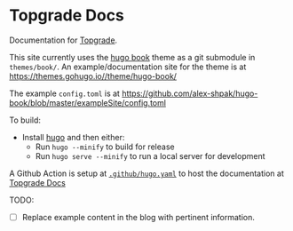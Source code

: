 # Topgrade Docs

Documentation for [Topgrade](https://github.com/r-darwish/topgrade).

This site currently uses the [hugo book](https://themes.gohugo.io//theme/hugo-book/) theme as a git submodule in `themes/book/`. An example/documentation site for the theme is at <https://themes.gohugo.io//theme/hugo-book/>

The example `config.toml` is at <https://github.com/alex-shpak/hugo-book/blob/master/exampleSite/config.toml>

To build:

- Install [hugo](https://gohugo.io/getting-started/installing/) and then either:
  - Run `hugo --minify` to build for release
  - Run `hugo serve --minify` to run a local server for development

A Github Action is setup at [`.github/hugo.yaml`](.github/hugo.yaml) to host the documentation at [Topgrade Docs](https://jasikpark.github.io/topgrade)

TODO:

- [ ] Replace example content in the blog with pertinent information.
